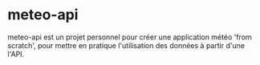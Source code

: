 # meteo-api
meteo-api est un projet personnel pour créer une application météo 'from scratch', pour mettre en pratique l'utilisation des données à partir d'une l'API. 
